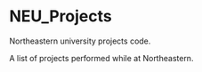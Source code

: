 # NEU_Projects
Northeastern university projects code.

A list of projects performed while at Northeastern.
